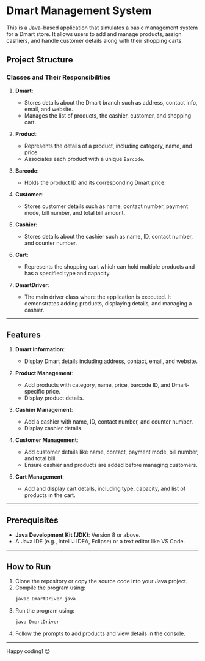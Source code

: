 # Dmart Management System

This is a Java-based application that simulates a basic management system for a Dmart store. It allows users to add and manage products, assign cashiers, and handle customer details along with their shopping carts.

## Project Structure

### Classes and Their Responsibilities
1. **Dmart**:
   - Stores details about the Dmart branch such as address, contact info, email, and website.
   - Manages the list of products, the cashier, customer, and shopping cart.

2. **Product**:
   - Represents the details of a product, including category, name, and price.
   - Associates each product with a unique `Barcode`.

3. **Barcode**:
   - Holds the product ID and its corresponding Dmart price.

4. **Customer**:
   - Stores customer details such as name, contact number, payment mode, bill number, and total bill amount.

5. **Cashier**:
   - Stores details about the cashier such as name, ID, contact number, and counter number.

6. **Cart**:
   - Represents the shopping cart which can hold multiple products and has a specified type and capacity.

7. **DmartDriver**:
   - The main driver class where the application is executed. It demonstrates adding products, displaying details, and managing a cashier.

---

## Features
1. **Dmart Information**:
   - Display Dmart details including address, contact, email, and website.

2. **Product Management**:
   - Add products with category, name, price, barcode ID, and Dmart-specific price.
   - Display product details.

3. **Cashier Management**:
   - Add a cashier with name, ID, contact number, and counter number.
   - Display cashier details.

4. **Customer Management**:
   - Add customer details like name, contact, payment mode, bill number, and total bill.
   - Ensure cashier and products are added before managing customers.

5. **Cart Management**:
   - Add and display cart details, including type, capacity, and list of products in the cart.

---

## Prerequisites
- **Java Development Kit (JDK)**: Version 8 or above.
- A Java IDE (e.g., IntelliJ IDEA, Eclipse) or a text editor like VS Code.

---

## How to Run
1. Clone the repository or copy the source code into your Java project.
2. Compile the program using:
   ```bash
   javac DmartDriver.java
3. Run the program using:
   ```bash
   java DmartDriver
4. Follow the prompts to add products and view details in the console.

---
Happy coding! 😊
